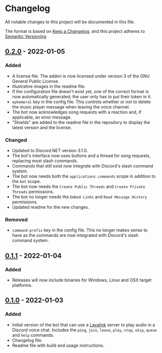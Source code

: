 # Changelog
All notable changes to this project will be documented in this file.

The format is based on [Keep a Changelog][changelog], and this project adheres
to [Semantic Versioning][semver].

## [0.2.0][] - 2022-01-05
### Added
- A license file. The addon is now licensed under version 3 of the GNU General
Public License.
- Illustrative images in the readme file.
- If the configuration file doesn't exist yet, one of the correct format is now
automatically generated; the user only has to put their token in it.
- `ephemeral` key in the config file. This controls whether or not to delete the
music player message when leaving the voice channel.
- The bot now acknowledges song requests with a reaction and, if applicable, an
error message.
- "Shields" are added to the readme file in the repository to display the latest
version and the license.

### Changed
- Updated to Discord.NET version 3.1.0.
- The bot's interface now uses buttons and a thread for song requests, replacing
most slash commands.
- Commands that still exist now integrate with Discord's slash command system.
- The bot now needs both the `applications.commands` scope in addition to the
`bot` scope.
- The bot now needs the `Create Public Threads` and `Create Private Threads`
permissions.
- The bot no longer needs the `Embed Links` and `Read Message History`
permissions.
- Updated readme for the new changes.

### Removed
- `command-prefix` key in the config file. This no longer makes sense to have as
the commands are now integrated with Discord's slash command system.

## [0.1.1][] - 2022-01-04
### Added
- Releases will now include binaries for Windows, Linux and OSX target
platforms.

## [0.1.0][] - 2022-01-03
### Added
- Initial version of the bot that can use a [Lavalink][1] server to play
audio in a Discord voice chat. Includes the `ping`, `join`, `leave`, `play`,
`stop`, `skip`, `queue` and `help` commands.
- Changelog file.
- Readme file with build and usage instructions.

[1]: <https://github.com/freyacodes/Lavalink>

[changelog]: <https://keepachangelog.com/en/1.0.0/>
[semver]: <https://semver.org/spec/v2.0.0.html>

[0.1.0]: <https://github.com/Kumodatsu/musique-non-stop/releases/tag/v0.1.0>
[0.1.1]: <https://github.com/Kumodatsu/musique-non-stop/releases/tag/v0.1.1>
[0.2.0]: <https://github.com/Kumodatsu/musique-non-stop/releases/tag/v0.2.0>
